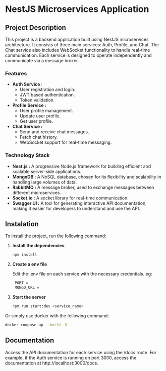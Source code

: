 # NestJS Microservices Application

## Project Description

This project is a backend application built using NestJS microservices architecture. It consists of three main services: Auth, Profile, and Chat. The Chat service also includes WebSocket functionality to handle real-time communication. Each service is designed to operate independently and communicate via a message broker.

### Features

- **Auth Service :**
  - User registration and login.
  - JWT based authentication.
  - Token validation.
- **Profile Service :**
  - User profile management.
  - Update user profile.
  - Get user profile.
- **Chat Service :**
  - Send and receive chat messages.
  - Fetch chat history.
  - WebSocket support for real-time messaging.

### Technology Stack

- **Nest.js :** A progressive Node.js framework for building efficient and scalable server-side applications.
- **MongoDB :** A NoSQL database, chosen for its flexibility and scalability in handling large volumes of data.
- **RabbitMQ :** A message broker, used to exchange messages between different microservices.
- **Socket.io :** A socket library for real-time communication.
- **Swagger UI :** A tool for generating interactive API documentation, making it easier for developers to understand and use the API.

## Instalation

To install the project, run the following command:

1. **Install the dependencies**

   ```bash
   npm install
   ```

2. **Create a env file**

   Edit the .env file on each service with the necessary credentials. eg:

   ```bash
    PORT =
    MONGO_URL =
   ```

3. **Start the server**

   ```bash
   npm run start:dev <service_name>
   ```

Or simply use docker with the following command:

```bash
docker-compose up --build -V
```

## Documentation

Access the API documentation for each service using the /docs route. For example, if the Auth service is running on port 3000, access the documentation at http://localhost:3000/docs.
